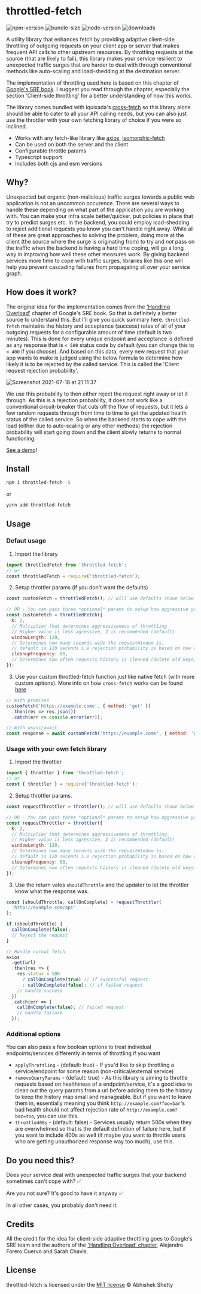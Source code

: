 # throttled-fetch

![npm-version](https://img.shields.io/npm/v/throttled-fetch?style=flat-square) ![bundle-size](https://img.shields.io/bundlephobia/min/throttled-fetch?style=flat-square) ![node-version](https://img.shields.io/node/v/throttled-fetch?style=flat-square) ![downloads](https://img.shields.io/npm/dm/throttled-fetch?style=flat-square)

A utility library that enhances fetch by providing adaptive client-side throttling of outgoing requests on your client app or server that makes frequent API calls to other upstream resources.
By throttling requests at the source (that are likely to fail), this library makes your service resilient to unexpected traffic surges that are harder to deal with through conventional methods like auto-scaling and load-shedding at the destination server.

The implementation of throttling used here is based on this chapter of [Google's SRE book](https://sre.google/sre-book/handling-overload/). I suggest you read through the chapter, especially the section 'Client-side throttling' for a better understanding of how this works.

The library comes bundled with lquixada's [cross-fetch](https://github.com/lquixada/cross-fetch) so this library alone should be able to cater to all your API calling needs, but you can also just use the throttler with your own fetching library of choice if you were so inclined.

- Works with any fetch-like library like [axios](https://github.com/axios/axios), [isomorphic-fetch](https://github.com/matthew-andrews/isomorphic-fetch)
- Can be used on both the server and the client
- Configurable throttle params
- Typescript support
- Includes both cjs and esm versions

## Why?

Unexpected but organic (non-malicious) traffic surges towards a public web application is not an uncommon occurence. There are several ways to handle these depending on what part of the application you are working with. You can make your infra scale better/quicker, put policies in place that try to predict surges etc. In the backend, you could employ load-shedding to reject additional requests you know you can't handle right away. While all of these are great approaches to solving the problem, doing more at the client (the source where the surge is originating from) to try and _not_ pass on the traffic when the backend is having a hard time coping, will go a long way in improving how well these other measures work. By giving backend services more time to cope with traffic surges, libraries like this one will help you prevent cascading failures from propagating all over your service graph.

## How does it work?

The original idea for the implementation comes from the ['Handling Overload'](https://sre.google/sre-book/handling-overload/) chapter of Google's SRE book. So that is definitely a better source to understand this. But I'll give you quick summary here.
`throttled-fetch` maintains the history and acceptance (success) rates of all of your outgoing requests for a configurable amount of time (default is two minutes). This is done for every unique endpoint and acceptance is defined as any response that is `< 500` status code by default (you can change this to `< 400` if you choose). And based on this data, every new request that your app wants to make is judged using the below formula to determine how likely it is to be rejected by the called service. This is called the 'Client request rejection probability'.

![Screenshot 2021-07-18 at 21 11 37](https://user-images.githubusercontent.com/7901653/126079594-6e86b4cb-c493-4c1f-84d4-58deba04aea0.png)

We use this probability to then either reject the request right away or let it through. As this is a rejection probability, it does not work like a conventional circuit-breaker that cuts off the flow of requests, but it lets a few random requests through from time to time to get the updated health status of the called service. So when the backend starts to cope with the load (either due to auto-scaling or any other methods) the rejection probability will start going down and the client slowly returns to normal functioning.

[See a demo](https://flamboyant-raman-9ad6b0.netlify.app/)!

## Install

```bash
npm i throttled-fetch -S
```

or

```bash
yarn add throttled-fetch
```

## Usage

### Defaut usage

1. Import the library

```javascript
import throttledFetch from 'throttled-fetch';
// or
const throttledFetch = require('throttled-fetch');
```

2. Setup throttler params (if you don't want the defaults)

```javascript
const customFetch = throttledFetch(); // will use defaults shown below

// OR - You can pass three *optional* params to setup how aggressive your throttling will be
const customFetch = throttledFetch({
  K: 2,
  // Multiplier that determines aggressiveness of throttling
  // Higher value is less agressive, 2 is recommended (default)
  windowLength: 120,
  // Determines how many seconds wide the requestWindow is.
  // default is 120 seconds i.e rejection probability is based on how well the backend has been performing in the last 2 minutes
  cleanupFrequency: 60,
  // Determines how often requests history is cleaned (delete old keys), default 60 seconds
});
```

3. Use your custom throttled-fetch function just like native fetch (with more custom options). More info on how `cross-fetch` works can be found [here](https://github.com/lquixada/cross-fetch#usage)

```javascript
// With promises
customFetch('https://example.come', { method: 'get' })
  .then(res => res.json())
  .catch(err => console.error(err));

// With async/await
const response = await customFetch('https://example.come', { method: 'get' });
```

### Usage with your own fetch library

1. Import the throttler

```javascript
import { throttler } from 'throttled-fetch';
// or
const { throttler } = require('throttled-fetch');
```

2. Setup throttler params.

```javascript
const requestThrottler = throttler(); // will use defaults shown below

// OR - You can pass three *optional* params to setup how aggressive your throttling will be
const requestThrottler = throttler({
  K: 2,
  // Multiplier that determines aggressiveness of throttling
  // Higher value is less agressive, 2 is recommended (default)
  windowLength: 120,
  // Determines how many seconds wide the requestWindow is.
  // default is 120 seconds i.e rejection probability is based on how well the backend has been performing in the last 2 minutes
  cleanupFrequency: 60,
  // Determines how often requests history is cleaned (delete old keys), default 60 seconds
});
```

3. Use the return vales `shouldThrottle` and the updater to let the throttler know what the response was.

```javascript
const [shouldThrottle, callOnComplete] = requestThrottler(
  'http://example.com/api'
);

if (shouldThrottle) {
  callOnComplete(false);
  // Reject the request
}

// Handle normal fetch
axios
  .get(url)
  .then(res => {
    res.status < 500
      ? callOnComplete(true) // if successful request
      : callOnComplete(false); // if failed request
    // handle success
  })
  .catch(err => {
    callOnComplete(false); // failed request
    // handle failure
  });
```

### Additional options

You can also pass a few boolean options to treat individual endpoints/services differently in terms of throttling if you want

- `applyThrottling` - (default: true) - If you'd like to skip throttling a service/endpoint for some reason (non-critical/external service)
- `removeQueryParams` - (default: true) - As this library is aiming to throttle requests based on healthiness of a endpoint/service, it's a good idea to clean out the query params from a url before adding them to the history to keep the history map small and manageable. But if you want to leave them in, essentially meaning you think `http://example.com?foo=bar`'s bad health should not affect rejection rate of `http://example.com?baz=too`, you can use this.
- `throttle400s` - (default: false) - Services usually return 500s when they are overwhelmed so that is the default definition of failure here, but if you want to include 400s as well (if maybe you want to throttle users who are getting unauthorized response way too much), use this.

## Do you need this?

Does your service deal with unexpected traffic surges that your backend sometimes can't cope with? ✅

Are you not sure? It's good to have it anyway ✅

In all other cases, you probably don't need it.

## Credits

All the credit for the idea for client-side adaptive throttling goes to Google's SRE team and the authors of the ['Handling Overload' chapter](https://sre.google/sre-book/handling-overload/), Alejandro Forero Cuervo and Sarah Chavis.

## License

throttled-fetch is licensed under the [MIT license](https://github.com/abhishek-rs/throttled-fetch/blob/main/LICENSE) © Abhishek Shetty
